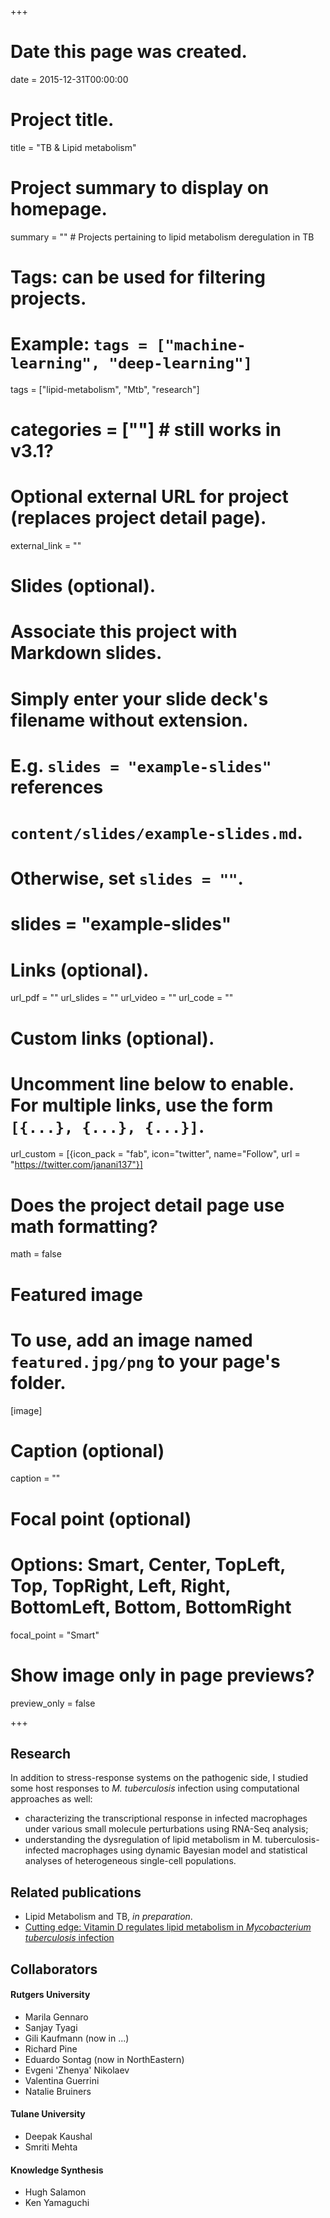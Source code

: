 +++
# Date this page was created.
date = 2015-12-31T00:00:00

# Project title.
title = "TB & Lipid metabolism"

# Project summary to display on homepage.
summary = "" # Projects pertaining to lipid metabolism deregulation in TB

# Tags: can be used for filtering projects.
# Example: `tags = ["machine-learning", "deep-learning"]`
tags = ["lipid-metabolism", "Mtb", "research"]
# categories = [""] # still works in v3.1?

# Optional external URL for project (replaces project detail page).
external_link = ""

# Slides (optional).
#   Associate this project with Markdown slides.
#   Simply enter your slide deck's filename without extension.
#   E.g. `slides = "example-slides"` references 
#   `content/slides/example-slides.md`.
#   Otherwise, set `slides = ""`.
# slides = "example-slides"

# Links (optional).
url_pdf = ""
url_slides = ""
url_video = ""
url_code = ""

# Custom links (optional).
#   Uncomment line below to enable. For multiple links, use the form `[{...}, {...}, {...}]`.
url_custom = [{icon_pack = "fab", icon="twitter", name="Follow", url = "https://twitter.com/janani137"}]

# Does the project detail page use math formatting?
math = false

# Featured image
# To use, add an image named `featured.jpg/png` to your page's folder. 
[image]
  # Caption (optional)
  caption = ""

  # Focal point (optional)
  # Options: Smart, Center, TopLeft, Top, TopRight, Left, Right, BottomLeft, Bottom, BottomRight
  focal_point = "Smart"
  
  # Show image only in page previews?
  preview_only = false

+++
## Research
In addition to stress-response systems on the pathogenic side, I studied some host responses to *M. tuberculosis* infection using computational approaches as well:

* characterizing the transcriptional response in infected macrophages under various small molecule perturbations using RNA-Seq analysis;
* understanding the dysregulation of lipid metabolism in M. tuberculosis-infected macrophages using dynamic Bayesian model and statistical analyses of heterogeneous single-cell populations.

## Related publications
* Lipid Metabolism and TB, *in preparation*.
* [Cutting edge: Vitamin D regulates lipid metabolism in *Mycobacterium tuberculosis* infection](/publication/2014/jimm)

## Collaborators
#### Rutgers University
* Marila Gennaro
* Sanjay Tyagi
* Gili Kaufmann (now in ...)
* Richard Pine
* Eduardo Sontag (now in NorthEastern)
* Evgeni 'Zhenya' Nikolaev
* Valentina Guerrini
* Natalie Bruiners

#### Tulane University
* Deepak Kaushal
* Smriti Mehta

#### Knowledge Synthesis
* Hugh Salamon
* Ken Yamaguchi

